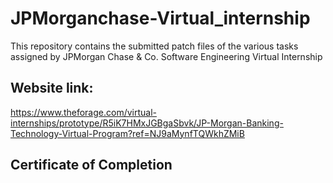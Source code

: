 # JPMorganchase-Virtual_internship

This repository contains the submitted patch files of the various tasks assigned by JPMorgan Chase & Co. Software Engineering Virtual Internship

## Website link: 
https://www.theforage.com/virtual-internships/prototype/R5iK7HMxJGBgaSbvk/JP-Morgan-Banking-Technology-Virtual-Program?ref=NJ9aMynfTQWkhZMiB

## Certificate of Completion

